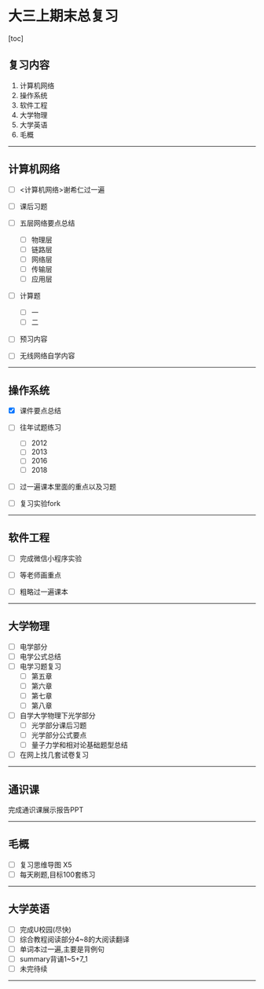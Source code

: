 # 大三上期末总复习

[toc]

## 复习内容

1. 计算机网络
2. 操作系统
3. 软件工程
4. 大学物理
5. 大学英语
6. 毛概

---

## 计算机网络

- [ ] <计算机网络>谢希仁过一遍
- [ ] 课后习题
- [ ] 五层网络要点总结

  - [ ] 物理层
  - [ ] 链路层
  - [ ] 网络层
  - [ ] 传输层
  - [ ] 应用层
- [ ] 计算题
  - [ ] 一
  - [ ] 二
- [ ] 预习内容
- [ ] 无线网络自学内容



---

## 操作系统

- [x] 课件要点总结
- [ ] 往年试题练习
  - [ ] 2012
  - [ ] 2013
  - [ ] 2016
  - [ ] 2018
- [ ] 过一遍课本里面的重点以及习题
- [ ] 复习实验fork



---

## 软件工程

- [ ] 完成微信小程序实验
- [ ] 等老师画重点
- [ ] 粗略过一遍课本



---

## 大学物理

- [ ] 电学部分
- [ ] 电学公式总结
- [ ] 电学习题复习
  - [ ] 第五章
  - [ ] 第六章
  - [ ] 第七章
  - [ ] 第八章
- [ ] 自学大学物理下光学部分
  - [ ] 光学部分课后习题
  - [ ] 光学部分公式要点
  - [ ] 量子力学和相对论基础题型总结
- [ ] 在网上找几套试卷复习

----

## 通识课

完成通识课展示报告PPT

---

## 毛概

- [ ] 复习思维导图 X5
- [ ] 每天刷题,目标100套练习

---

## 大学英语

- [ ] 完成U校园(尽快)
- [ ] 综合教程阅读部分4~8的大阅读翻译
- [ ] 单词本过一遍,主要是背例句
- [ ] summary背诵1~5+7_1
- [ ] 未完待续

---




